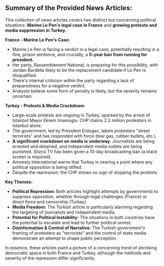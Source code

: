 ## Summary of the Provided News Articles:

This collection of news articles covers two distinct but concerning political situations: **Marine Le Pen's legal case in France** and **growing protests and media suppression in Turkey.**

**France - Marine Le Pen's Case:**

*   Marine Le Pen is facing a verdict in a legal case, potentially resulting in a fine, prison sentence, and crucially, a **5-year ban from running for president.**
*   Her party, Rassemblement National, is preparing for this possibility, with Jordan Bardella likely to be the replacement candidate if Le Pen is disqualified.
*   There's internal criticism within the party regarding a lack of preparedness for a negative verdict.
*   Analysts believe some form of penalty is likely, but the severity remains uncertain.

**Turkey - Protests & Media Crackdown:**

*   Large-scale protests are ongoing in Turkey, sparked by the arrest of Istanbul Mayor Ekrem Imamoglu.  CHP claims 2.2 million protesters in Istanbul alone.
*   The government, led by President Erdogan, labels protesters "street terrorists" and has responded with force (tear gas, rubber bullets, etc.).
*   **A significant crackdown on media is underway.** Journalists are being arrested and detained, and independent media outlets are being punished.  Sözcü TV has been given a 10-day broadcasting ban (a black screen is required).
*   Amnesty International warns that Turkey is nearing a point where any political opposition is being stifled.
*   Despite the repression, the CHP shows no sign of stopping the protests.



**Key Themes:**

*   **Political Repression:** Both articles highlight attempts by governments to suppress opposition, whether through legal challenges (France) or direct force and censorship (Turkey).
*   **Media Freedom:** The Turkish article is particularly alarming regarding the targeting of journalists and independent media.
*   **Potential for Political Instability:** The situations in both countries have the potential to escalate and lead to further political unrest.
*   **Disinformation & Control of Narrative:**  The Turkish government's framing of protesters as "terrorists" and the control of state media demonstrate an attempt to shape public perception.



In essence, these articles paint a picture of a concerning trend of shrinking democratic space in both France and Turkey, although the methods and severity of the repression differ significantly.